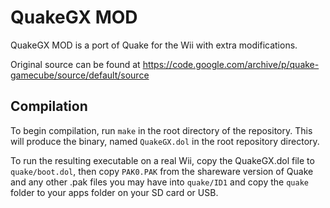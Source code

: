 # QuakeGX MOD

QuakeGX MOD is a port of Quake for the Wii with extra modifications.

Original source can be found at https://code.google.com/archive/p/quake-gamecube/source/default/source

## Compilation

To begin compilation, run `make` in the root directory of the repository. This will produce the binary, named `QuakeGX.dol` in the root repository directory.

To run the resulting executable on a real Wii, copy the QuakeGX.dol file to `quake/boot.dol`, then copy `PAK0.PAK` from the shareware version of Quake and any other .pak files you may have into `quake/ID1` and copy the `quake` folder to your apps folder on your SD card or USB.
